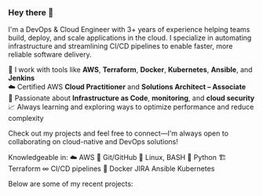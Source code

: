 ### Hey there 👋

I'm a DevOps & Cloud Engineer with 3+ years of experience helping teams build, deploy, and scale applications in the cloud. I specialize in automating infrastructure and streamlining CI/CD pipelines to enable faster, more reliable software delivery.

🚀 I work with tools like **AWS**, **Terraform**, **Docker**, **Kubernetes**, **Ansible**, and **Jenkins**  
☁️ Certified AWS **Cloud Practitioner** and **Solutions Architect – Associate**  
🔄 Passionate about **Infrastructure as Code**, **monitoring**, and **cloud security**  
📈 Always learning and exploring ways to optimize performance and reduce complexity

Check out my projects and feel free to connect—I'm always open to collaborating on cloud-native and DevOps solutions!


Knowledgeable in:
☁️ AWS
💠 Git/GitHub
🐧 Linux, BASH
🐍 Python
🏗 Terraform
∞ CI/CD pipelines
🐳 Docker
JIRA
Ansible
Kubernetes

Below are some of my recent projects:
